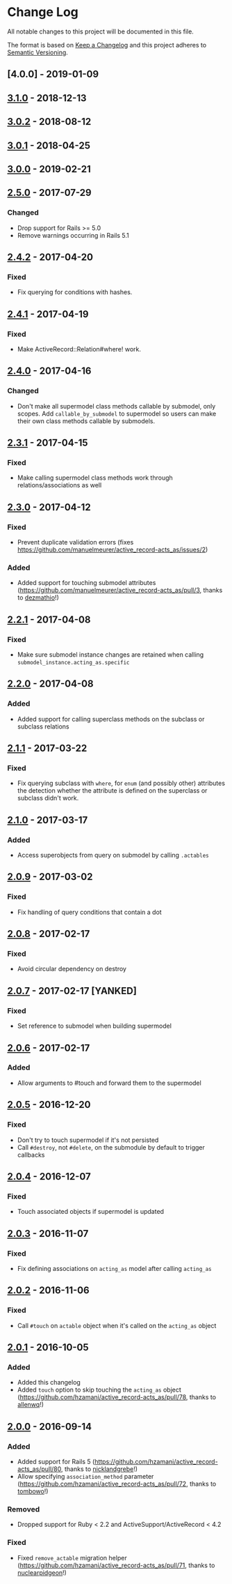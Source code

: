 # Change Log
All notable changes to this project will be documented in this file.

The format is based on [Keep a Changelog](http://keepachangelog.com/)
and this project adheres to [Semantic Versioning](http://semver.org/).

## [4.0.0] - 2019-01-09

## [3.1.0] - 2018-12-13

## [3.0.2] - 2018-08-12

## [3.0.1] - 2018-04-25

## [3.0.0] - 2019-02-21

## [2.5.0] - 2017-07-29
### Changed
- Drop support for Rails >= 5.0
- Remove warnings occurring in Rails 5.1

## [2.4.2] - 2017-04-20
### Fixed
- Fix querying for conditions with hashes.

## [2.4.1] - 2017-04-19
### Fixed
- Make ActiveRecord::Relation#where! work.

## [2.4.0] - 2017-04-16
### Changed
- Don't make all supermodel class methods callable by submodel, only scopes. Add `callable_by_submodel` to supermodel so users can make their own class methods callable by submodels.

## [2.3.1] - 2017-04-15
### Fixed
- Make calling supermodel class methods work through relations/associations as well

## [2.3.0] - 2017-04-12
### Fixed
- Prevent duplicate validation errors (fixes https://github.com/manuelmeurer/active_record-acts_as/issues/2)

### Added
- Added support for touching submodel attributes (https://github.com/manuelmeurer/active_record-acts_as/pull/3, thanks to [dezmathio](https://github.com/dezmathio)!)

## [2.2.1] - 2017-04-08
### Fixed
- Make sure submodel instance changes are retained when calling `submodel_instance.acting_as.specific`

## [2.2.0] - 2017-04-08
### Added
- Added support for calling superclass methods on the subclass or subclass relations

## [2.1.1] - 2017-03-22
### Fixed
- Fix querying subclass with `where`, for `enum` (and possibly other) attributes the detection whether the attribute is defined on the superclass or subclass didn't work.

## [2.1.0] - 2017-03-17
### Added
- Access superobjects from query on submodel by calling `.actables`

## [2.0.9] - 2017-03-02
### Fixed
- Fix handling of query conditions that contain a dot

## [2.0.8] - 2017-02-17
### Fixed
- Avoid circular dependency on destroy

## [2.0.7] - 2017-02-17 [YANKED]
### Fixed
- Set reference to submodel when building supermodel

## [2.0.6] - 2017-02-17
### Added
- Allow arguments to #touch and forward them to the supermodel

## [2.0.5] - 2016-12-20
### Fixed
- Don't try to touch supermodel if it's not persisted
- Call `#destroy`, not `#delete`, on the submodule by default to trigger callbacks

## [2.0.4] - 2016-12-07
### Fixed
- Touch associated objects if supermodel is updated

## [2.0.3] - 2016-11-07
### Fixed
- Fix defining associations on `acting_as` model after calling `acting_as`

## [2.0.2] - 2016-11-06
### Fixed
- Call `#touch` on `actable` object when it's called on the `acting_as` object

## [2.0.1] - 2016-10-05
### Added
- Added this changelog
- Added `touch` option to skip touching the `acting_as` object (https://github.com/hzamani/active_record-acts_as/pull/78, thanks to [allenwq](https://github.com/allenwq)!)

## [2.0.0] - 2016-09-14
### Added
- Added support for Rails 5 (https://github.com/hzamani/active_record-acts_as/pull/80, thanks to [nicklandgrebe](https://github.com/nicklandgrebe)!)
- Allow specifying `association_method` parameter (https://github.com/hzamani/active_record-acts_as/pull/72, thanks to [tombowo](https://github.com/tombowo)!)

### Removed
- Dropped support for Ruby < 2.2 and ActiveSupport/ActiveRecord < 4.2

### Fixed
- Fixed `remove_actable` migration helper (https://github.com/hzamani/active_record-acts_as/pull/71, thanks to [nuclearpidgeon](https://github.com/nuclearpidgeon)!)

[Unreleased]: https://github.com/manuelmeurer/active_record-acts_as/compare/v4.0.0...HEAD
[3.1.0]: https://github.com/manuelmeurer/active_record-acts_as/compare/v3.1.0...v4.0.0
[3.0.2]: https://github.com/manuelmeurer/active_record-acts_as/compare/v3.0.1...v3.0.2
[3.0.1]: https://github.com/manuelmeurer/active_record-acts_as/compare/v3.0.0...v3.0.1
[3.0.0]: https://github.com/manuelmeurer/active_record-acts_as/compare/v2.5.0...v3.0.0
[2.5.0]: https://github.com/manuelmeurer/active_record-acts_as/compare/v2.4.2...v2.5.0
[2.4.2]: https://github.com/manuelmeurer/active_record-acts_as/compare/v2.4.1...v2.4.2
[2.4.1]: https://github.com/manuelmeurer/active_record-acts_as/compare/v2.4.0...v2.4.1
[2.4.0]: https://github.com/manuelmeurer/active_record-acts_as/compare/v2.3.1...v2.4.0
[2.3.1]: https://github.com/manuelmeurer/active_record-acts_as/compare/v2.3.0...v2.3.1
[2.3.0]: https://github.com/manuelmeurer/active_record-acts_as/compare/v2.2.1...v2.3.0
[2.2.1]: https://github.com/manuelmeurer/active_record-acts_as/compare/v2.2.0...v2.2.1
[2.2.0]: https://github.com/manuelmeurer/active_record-acts_as/compare/v2.1.1...v2.2.0
[2.1.1]: https://github.com/manuelmeurer/active_record-acts_as/compare/v2.1.0...v2.1.1
[2.1.0]: https://github.com/manuelmeurer/active_record-acts_as/compare/v2.0.9...v2.1.0
[2.0.9]: https://github.com/manuelmeurer/active_record-acts_as/compare/v2.0.8...v2.0.9
[2.0.8]: https://github.com/manuelmeurer/active_record-acts_as/compare/v2.0.7...v2.0.8
[2.0.7]: https://github.com/manuelmeurer/active_record-acts_as/compare/v2.0.6...v2.0.7
[2.0.6]: https://github.com/manuelmeurer/active_record-acts_as/compare/v2.0.5...v2.0.6
[2.0.5]: https://github.com/manuelmeurer/active_record-acts_as/compare/v2.0.4...v2.0.5
[2.0.4]: https://github.com/manuelmeurer/active_record-acts_as/compare/v2.0.3...v2.0.4
[2.0.3]: https://github.com/manuelmeurer/active_record-acts_as/compare/v2.0.2...v2.0.3
[2.0.2]: https://github.com/manuelmeurer/active_record-acts_as/compare/v2.0.1...v2.0.2
[2.0.1]: https://github.com/manuelmeurer/active_record-acts_as/compare/v2.0.0...v2.0.1
[2.0.0]: https://github.com/manuelmeurer/active_record-acts_as/compare/v1.0.8...v2.0.0
[1.0.8]: https://github.com/manuelmeurer/active_record-acts_as/compare/v1.0.7...v1.0.8
[1.0.7]: https://github.com/manuelmeurer/active_record-acts_as/compare/v1.0.6...v1.0.7
[1.0.6]: https://github.com/manuelmeurer/active_record-acts_as/compare/v1.0.5...v1.0.6
[1.0.5]: https://github.com/manuelmeurer/active_record-acts_as/compare/v1.0.4...v1.0.5
[1.0.4]: https://github.com/manuelmeurer/active_record-acts_as/compare/v1.0.3...v1.0.4
[1.0.3]: https://github.com/manuelmeurer/active_record-acts_as/compare/v1.0.2...v1.0.3
[1.0.2]: https://github.com/manuelmeurer/active_record-acts_as/compare/v1.0.1...v1.0.2
[1.0.1]: https://github.com/manuelmeurer/active_record-acts_as/compare/v1.0.0...v1.0.1
[1.0.0]: https://github.com/manuelmeurer/active_record-acts_as/compare/v1.0.0.rc...v1.0.0
[1.0.0.rc]: https://github.com/manuelmeurer/active_record-acts_as/compare/v1.0.0.pre...v1.0.0.rc
